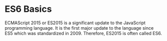 # ES6 Basics
ECMAScript 2015 or ES2015 is a significant update to the JavaScript programming language. 
It is the first major update to the language since ES5 which was standardized in 2009. 
Therefore, ES2015 is often called ES6.

